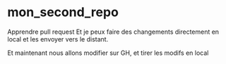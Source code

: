 # mon_second_repo
Apprendre pull request
Et je peux faire des changements directement en local et les envoyer vers le distant.

Et maintenant nous allons modifier sur GH, et tirer les modifs en local
